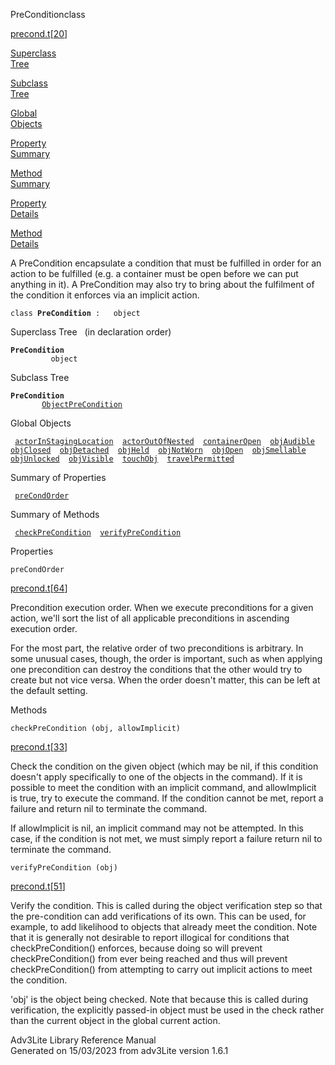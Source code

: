 ---
---
<span class="title">PreCondition</span><span class="type">class</span>

[precond.t](../file/precond.t.html)\[[20](../source/precond.t.html#20)\]

[Superclass  
Tree](#_SuperClassTree_)

[Subclass  
Tree](#_SubClassTree_)

[Global  
Objects](#_ObjectSummary_)

[Property  
Summary](#_PropSummary_)

[Method  
Summary](#_MethodSummary_)

[Property  
Details](#_Properties_)

[Method  
Details](#_Methods_)

<div class="fdesc">

A PreCondition encapsulate a condition that must be fulfilled in order
for an action to be fulfilled (e.g. a container must be open before we
can put anything in it). A PreCondition may also try to bring about the
fulfilment of the condition it enforces via an implicit action.

`class `**`PreCondition`**` :   object`

</div>

<span id="_SuperClassTree_"></span>

<div class="mjhd">

<span class="hdln">Superclass Tree</span>   (in declaration order)

</div>

**`PreCondition`**  
`         object`  
<span id="_SubClassTree_"></span>

<div class="mjhd">

<span class="hdln">Subclass Tree</span>  

</div>

**`PreCondition`**  
`         `[`ObjectPreCondition`](../object/ObjectPreCondition.html)  
<span id="_ObjectSummary_"></span>

<div class="mjhd">

<span class="hdln">Global Objects</span>  

</div>

` `[`actorInStagingLocation`](../object/actorInStagingLocation.html)`  `[`actorOutOfNested`](../object/actorOutOfNested.html)`  `[`containerOpen`](../object/containerOpen.html)`  `[`objAudible`](../object/objAudible.html)`  `[`objClosed`](../object/objClosed.html)`  `[`objDetached`](../object/objDetached.html)`  `[`objHeld`](../object/objHeld.html)`  `[`objNotWorn`](../object/objNotWorn.html)`  `[`objOpen`](../object/objOpen.html)`  `[`objSmellable`](../object/objSmellable.html)`  `[`objUnlocked`](../object/objUnlocked.html)`  `[`objVisible`](../object/objVisible.html)`  `[`touchObj`](../object/touchObj.html)`  `[`travelPermitted`](../object/travelPermitted.html)`  `
<span id="_PropSummary_"></span>

<div class="mjhd">

<span class="hdln">Summary of Properties</span>  

</div>

` `[`preCondOrder`](#preCondOrder)`  `

<span id="_MethodSummary_"></span>

<div class="mjhd">

<span class="hdln">Summary of Methods</span>  

</div>

` `[`checkPreCondition`](#checkPreCondition)`  `[`verifyPreCondition`](#verifyPreCondition)`  `

<span id="_Properties_"></span>

<div class="mjhd">

<span class="hdln">Properties</span>  

</div>

<span id="preCondOrder"></span>

`preCondOrder`

[precond.t](../file/precond.t.html)\[[64](../source/precond.t.html#64)\]

<div class="desc">

Precondition execution order. When we execute preconditions for a given
action, we'll sort the list of all applicable preconditions in ascending
execution order.

For the most part, the relative order of two preconditions is arbitrary.
In some unusual cases, though, the order is important, such as when
applying one precondition can destroy the conditions that the other
would try to create but not vice versa. When the order doesn't matter,
this can be left at the default setting.

</div>

<span id="_Methods_"></span>

<div class="mjhd">

<span class="hdln">Methods</span>  

</div>

<span id="checkPreCondition"></span>

`checkPreCondition (obj, allowImplicit)`

[precond.t](../file/precond.t.html)\[[33](../source/precond.t.html#33)\]

<div class="desc">

Check the condition on the given object (which may be nil, if this
condition doesn't apply specifically to one of the objects in the
command). If it is possible to meet the condition with an implicit
command, and allowImplicit is true, try to execute the command. If the
condition cannot be met, report a failure and return nil to terminate
the command.

If allowImplicit is nil, an implicit command may not be attempted. In
this case, if the condition is not met, we must simply report a failure
return nil to terminate the command.

</div>

<span id="verifyPreCondition"></span>

`verifyPreCondition (obj)`

[precond.t](../file/precond.t.html)\[[51](../source/precond.t.html#51)\]

<div class="desc">

Verify the condition. This is called during the object verification step
so that the pre-condition can add verifications of its own. This can be
used, for example, to add likelihood to objects that already meet the
condition. Note that it is generally not desirable to report illogical
for conditions that checkPreCondition() enforces, because doing so will
prevent checkPreCondition() from ever being reached and thus will
prevent checkPreCondition() from attempting to carry out implicit
actions to meet the condition.

'obj' is the object being checked. Note that because this is called
during verification, the explicitly passed-in object must be used in the
check rather than the current object in the global current action.

</div>

<div class="ftr">

Adv3Lite Library Reference Manual  
Generated on 15/03/2023 from adv3Lite version 1.6.1

</div>
